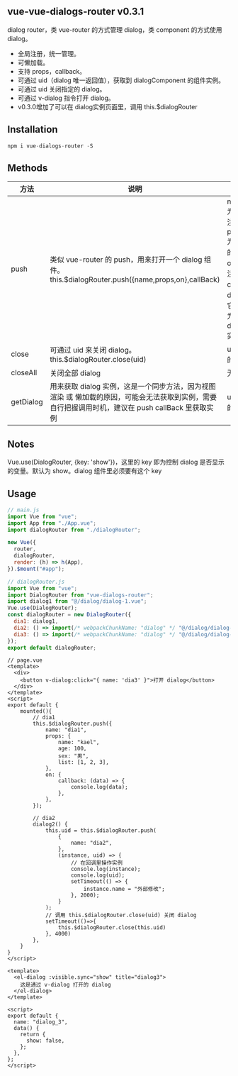 ## vue-vue-dialogs-router v0.3.1

dialog router，类 vue-router 的方式管理 dialog，类 component 的方式使用 dialog。

- 全局注册，统一管理。
- 可懒加载。
- 支持 props，callback。
- 可通过 uid（dialog 唯一返回值），获取到 dialogComponent 的组件实例。
- 可通过 uid 关闭指定的 dialog。
- 可通过 v-dialog 指令打开 dialog。
- v0.3.0增加了可以在 dialog实例页面里，调用 this.$dialogRouter 

## Installation

```js
npm i vue-dialogs-router -S
```

## Methods

| 方法      | 说明                                                                                                                                         | 参数                                                                                                                                                                                                                 |
|-----------|--------------------------------------------------------------------------------------------------------------------------------------------|---------------------------------------------------------------------------------------------------------------------------------------------------------------------------------------------------------------------|
| push      | 类似 vue-router 的 push，用来打开一个 dialog 组件。this.\$dialogRouter.push({name,props,on},callBack)                                          | name[type=String]为 dialogRouter 里注册时的 name 值，props[type=Object]为需要传入到 dialog 的属性，on[type=Object]为注册的 event；callBack 为打开 dialog 之后的回调，它有两个参数，一个为 dialogComponent 实例，一个为 uid |
| close     | 可通过 uid 来关闭 dialog。this.\$dialogRouter.close(uid)                                                                                      | uid 为 push 时返回的唯一值                                                                                                                                                                                           |
| closeAll  | 关闭全部 dialog                                                                                                                              | 无                                                                                                                                                                                                                   |
| getDialog | 用来获取 dialog 实例，这是一个同步方法，因为视图渲染 或 懒加载的原因，可能会无法获取到实例，需要自行把握调用时机，建议在 push callBack 里获取实例 | uid 为 push 时返回的唯一值                                                                                                                                                                                           |

## Notes

Vue.use(DialogRouter, {key: 'show'})，这里的 key 即为控制 dialog 是否显示的变量。默认为 show。dialog 组件里必须要有这个 key 

## Usage

```js
// main.js
import Vue from "vue";
import App from "./App.vue";
import dialogRouter from "./dialogRouter";

new Vue({
  router,
  dialogRouter,
  render: (h) => h(App),
}).$mount("#app");
```

```js
// dialogRouter.js
import Vue from "vue";
import DialogRouter from "vue-dialogs-router";
import dialog1 from "@/dialog/dialog-1.vue";
Vue.use(DialogRouter);
const dialogRouter = new DialogRouter({
  dia1: dialog1,
  dia2: () => import(/* webpackChunkName: "dialog" */ "@/dialog/dialog-2.vue"),
  dia3: () => import(/* webpackChunkName: "dialog" */ "@/dialog/dialog-3.vue"),
});
export default dialogRouter;
```

```vue
// page.vue
<template>
  <div>
    <button v-dialog:click="{ name: 'dia3' }">打开 dialog</button>
  </div>
</template>
<script>
export default {
    mounted(){
        // dia1
        this.$dialogRouter.push({
            name: "dia1",
            props: {
                name: "kael",
                age: 100,
                sex: "男",
                list: [1, 2, 3],
            },
            on: {
                callback: (data) => {
                    console.log(data);
                },
            },
        });

        // dia2
        dialog2() {
            this.uid = this.$dialogRouter.push(
                {
                    name: "dia2",
                },
                (instance, uid) => {
                    // 在回调里操作实例
                    console.log(instance);
                    console.log(uid);
                    setTimeout(() => {
                        instance.name = "外部修改";
                    }, 2000);
                }
            );
            // 调用 this.$dialogRouter.close(uid) 关闭 dialog
            setTimeout(()=>{
                this.$dialogRouter.close(this.uid)
            }, 4000)
        },
    }
}
</script>
```

```vue
<template>
  <el-dialog :visible.sync="show" title="dialog3">
    这是通过 v-dialog 打开的 dialog
  </el-dialog>
</template>

<script>
export default {
  name: "dialog_3",
  data() {
    return {
      show: false,
    };
  },
};
</script>
```
